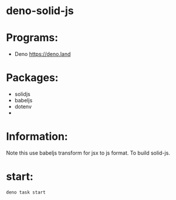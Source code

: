 # deno-solid-js

# Programs:
- Deno https://deno.land

# Packages:
- solidjs
- babeljs
- dotenv
- 

# Information:
  Note this use babeljs transform for jsx to js format. To build solid-js.

# start:
```
deno task start
```


